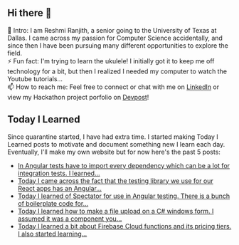 ## Hi there 👋

🔭  Intro: I am Reshmi Ranjith, a senior going to the University of Texas at Dallas. I came across my passion for Computer Science accidentally, and since then I have been pursuing many different opportunities to explore the field.
<br/> ⚡ Fun fact: I'm trying to learn the ukulele! I initially got it to keep me off technology for a bit, but then I realized I needed my computer to watch the Youtube tutorials...
<br/>📫  How to reach me: Feel free to connect or chat with me on [LinkedIn](https://www.linkedin.com/in/reshmi-ranjith/) or view my Hackathon project porfolio on [Devpost](https://devpost.com/ReshmiCode)!

## Today I Learned

Since quarantine started, I have had extra time. I started making Today I Learned posts to motivate and document something new I learn each day. Eventually, I'll make my own website but for now here's the past 5 posts:

<!-- BLOG-POST-LIST:START -->
- [In Angular tests have to import every dependency which can be a lot for integration tests. I learned...](https://simplyprogramming.tumblr.com/post/632146804526497792)
- [Today I came across the fact that the testing library we use for our React apps has an Angular...](https://simplyprogramming.tumblr.com/post/632051927595778048)
- [Today I learned of Spectator for use in Angular testing. There is a bunch of boilerplate code for...](https://simplyprogramming.tumblr.com/post/631286393349472256)
- [Today I learned how to make a file upload on a C# windows form. I assumed it was a component you...](https://simplyprogramming.tumblr.com/post/631016060311732224)
- [Today I learned a bit about Firebase Cloud functions and its pricing tiers. I also started learning...](https://simplyprogramming.tumblr.com/post/630923356375564289)
<!-- BLOG-POST-LIST:END -->

<!--
**ReshmiCode/ReshmiCode** is a ✨ _special_ ✨ repository because its `README.md` (this file) appears on your GitHub profile.

Here are some ideas to get you started:

- 🔭 I’m currently working on ...
- 🌱 I’m currently learning ...
- 👯 I’m looking to collaborate on ...
- 🤔 I’m looking for help with ...
- 💬 Ask me about ...
- 📫 How to reach me: ...
- 😄 Pronouns: ...
- ⚡ Fun fact: ...
-->
